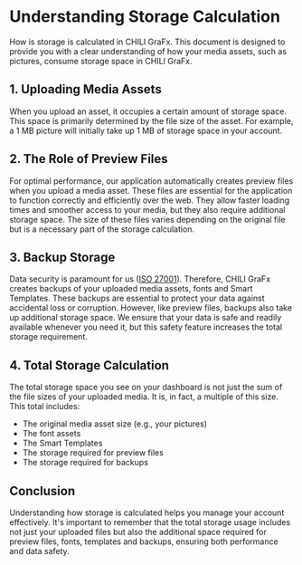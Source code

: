 # Understanding Storage Calculation

How is storage is calculated in CHILI GraFx. This document is designed to provide you with a clear understanding of how your media assets, such as pictures, consume storage space in CHILI GraFx.

## 1. **Uploading Media Assets**

When you upload an asset, it occupies a certain amount of storage space. This space is primarily determined by the file size of the asset. For example, a 1 MB picture will initially take up 1 MB of storage space in your account.

## 2. **The Role of Preview Files**

For optimal performance, our application automatically creates preview files when you upload a media asset. These files are essential for the application to function correctly and efficiently over the web. They allow faster loading times and smoother access to your media, but they also require additional storage space. The size of these files varies depending on the original file but is a necessary part of the storage calculation.

## 3. **Backup Storage**

Data security is paramount for us ([ISO 27001](https://www.chili-publish.com/trust/)). Therefore, CHILI GraFx creates backups of your uploaded media assets, fonts and Smart Templates. These backups are essential to protect your data against accidental loss or corruption. However, like preview files, backups also take up additional storage space. We ensure that your data is safe and readily available whenever you need it, but this safety feature increases the total storage requirement.

## 4. **Total Storage Calculation**

The total storage space you see on your dashboard is not just the sum of the file sizes of your uploaded media. It is, in fact, a multiple of this size. This total includes:

- The original media asset size (e.g., your pictures)
- The font assets
- The Smart Templates
- The storage required for preview files
- The storage required for backups

## Conclusion

Understanding how storage is calculated helps you manage your account effectively. It's important to remember that the total storage usage includes not just your uploaded files but also the additional space required for preview files, fonts, templates and backups, ensuring both performance and data safety.